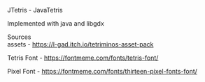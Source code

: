 JTetris - JavaTetris

Implemented with java and libgdx

Sources  
assets - https://l-gad.itch.io/tetriminos-asset-pack

Tetris Font - https://fontmeme.com/fonts/tetris-font/

Pixel Font - https://fontmeme.com/fonts/thirteen-pixel-fonts-font/